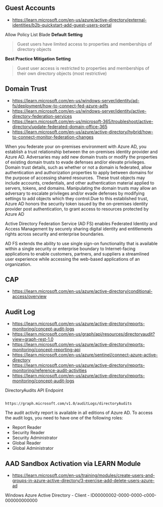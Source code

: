 ## Guest Accounts
- https://learn.microsoft.com/en-us/azure/active-directory/external-identities/b2b-quickstart-add-guest-users-portal   

Allow Policy List Blade 
**Default Setting** 
> Guest users have limited access to properties and memberships of directory objects

**Best Practice Mitigation Setting**
> Guest user access is restricted to properties and memberships of their own directory objects (most restrictive)


## Domain Trust
- https://learn.microsoft.com/en-us/windows-server/identity/ad-fs/deployment/how-to-connect-fed-azure-adfs
- https://learn.microsoft.com/en-us/windows-server/identity/active-directory-federation-services
- https://learn.microsoft.com/en-us/microsoft-365/troubleshoot/active-directory/update-federated-domain-office-365
- https://learn.microsoft.com/en-us/azure/active-directory/hybrid/how-to-connect-monitor-federation-changes

When you federate your on-premises environment with Azure AD, you establish a trust relationship between the on-premises identity provider and Azure AD. Adversaries may add new domain trusts or modify the properties of existing domain trusts to evade defenses and/or elevate privileges. Domain trust details, such as whether or not a domain is federated, allow authentication and authorization properties to apply between domains for the purpose of accessing shared resources.  These trust objects may include accounts, credentials, and other authentication material applied to servers, tokens, and domains. Manipulating the domain trusts may allow an adversary to escalate privileges and/or evade defenses by modifying settings to add objects which they control.Due to this established trust, Azure AD honors the security token issued by the on-premises identity provider post authentication, to grant access to resources protected by Azure AD

Active Directory Federation Service (AD FS) enables Federated Identity and Access Management by securely sharing digital identity and entitlements rights across security and enterprise boundaries. 

AD FS extends the ability to use single sign-on functionality that is available within a single security or enterprise boundary to Internet-facing applications to enable customers, partners, and suppliers a streamlined user experience while accessing the web-based applications of an organization.


## CAP 
- https://learn.microsoft.com/en-us/azure/active-directory/conditional-access/overview


## Audit Log
- https://learn.microsoft.com/en-us/azure/active-directory/reports-monitoring/concept-audit-logs
- https://learn.microsoft.com/en-us/graph/api/resources/directoryaudit?view=graph-rest-1.0
- https://learn.microsoft.com/en-us/azure/active-directory/reports-monitoring/concept-reporting-api
- https://learn.microsoft.com/en-us/azure/sentinel/connect-azure-active-directory
- https://learn.microsoft.com/en-us/azure/active-directory/reports-monitoring/reference-audit-activities
- https://learn.microsoft.com/en-us/azure/active-directory/reports-monitoring/concept-audit-logs

DirectoryAudits API Endpoint
~~~

https://graph.microsoft.com/v1.0/auditLogs/directoryAudits

~~~

The audit activity report is available in all editions of Azure AD. To access the audit logs, you need to have one of the following roles:
- Report Reader
- Security Reader
- Security Administrator
- Global Reader
- Global Administrator

## AAD Sandbox Activation via LEARN Module
- https://learn.microsoft.com/en-us/training/modules/create-users-and-groups-in-azure-active-directory/3-exercise-add-delete-users-azure-ad

Windows Azure Active Directory - Client - ID00000002-0000-0000-c000-000000000000